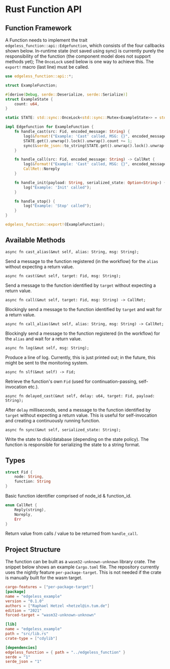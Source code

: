 # Rust Function API

## Function Framework

A Function needs to implement the trait `edgeless_function::api::Edgefunction`, which consists of the four callbacks shown below. In-runtime state (not saved using sync) is currently purely the responsibility of the function (the component model does not support methods yet); The `OnceLock` used below is one way to achieve this. The `export!` macro (last line) must be called.

```rust
use edgeless_function::api::*;

struct ExampleFunction;

#[derive(Debug, serde::Deserialize, serde::Serialize)]
struct ExampleState {
    count: u64,
}

static STATE: std::sync::OnceLock<std::sync::Mutex<ExampleState>> = std::sync::OnceLock::new();

impl Edgefunction for ExampleFunction {
    fn handle_cast(src: Fid, encoded_message: String) {
        log(&format!("Example: 'Cast' called, MSG: {}", encoded_message));
        STATE.get().unwrap().lock().unwrap().count += 1;
        sync(&serde_json::to_string(STATE.get().unwrap().lock().unwrap().deref()).unwrap());
    }

    fn handle_call(src: Fid, encoded_message: String) -> CallRet {
        log(&format!("Example: 'Cast' called, MSG: {}", encoded_message));
        CallRet::Noreply
    }

    fn handle_init(payload: String, serialized_state: Option<String>) {
        log("Example: 'Init' called");
    }

    fn handle_stop() {
        log("Example: 'Stop' called");
    }
}

edgeless_function::export!(ExampleFunction);
```

## Available Methods

`async fn cast_alias(&mut self, alias: String, msg: String);`

Send a message to the function registered (in the workflow) for the `alias` without expecting a return value.

`async fn cast(&mut self, target: Fid, msg: String);`

Send a message to the function identified by `target` without expecting a return value.

`async fn call(&mut self, target: Fid, msg: String) -> CallRet;`

Blockingly send a message to the function identified by `target` and wait for a return value.

`async fn call_alias(&mut self, alias: String, msg: String) -> CallRet;`

Blockingly send a message to the function registered (in the workflow) for the `alias` and wait for a return value.

`async fn log(&mut self, msg: String);`

Produce a line of log.
Currently, this is just printed out; in the future, this might be sent to the monitoring system.

`async fn slf(&mut self) -> Fid;`

Retrieve the function's own `Fid` (used for continuation-passing, self-invocation etc.).

`async fn delayed_cast(&mut self, delay: u64, target: Fid, payload: String);`

After `delay` milliseconds, send a message to the function identified by `target` without expecting a return value.
This is useful for self-invocation and creating a continuously running function.

`async fn sync(&mut self, serialized_state: String);`

Write the state to disk/database (depending on the state policy).
The function is responsible for serializing the state to a string format.

## Types

```rust
struct Fid {
    node: String,
    function: String
}
```

Basic function identifier comprised of node_id & function_id.

```rust
enum CallRet {
    Reply(string),
    Noreply,
    Err
}
```

Return value from calls / value to be returned from `handle_call`.

## Project Structure

The function can be built as a `wasm32-unknown-unknown` library crate. The snippet below shows an example `Cargo.toml` file.
The repository currently uses the nightly feature `per-package-target`. This is not needed if the crate is manually built for the wasm target.

```toml
cargo-features = ["per-package-target"]
[package]
name = "edgeless_example"
version = "0.1.0"
authors = ["Raphael Hetzel <hetzel@in.tum.de"]
edition = "2021"
forced-target = "wasm32-unknown-unknown"

[lib]
name = "edgeless_example"
path = "src/lib.rs"
crate-type = ["cdylib"]

[dependencies]
edgeless_function = { path = "../edgeless_function" }
serde = "1"
serde_json = "1"
```